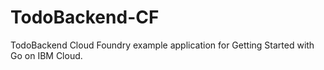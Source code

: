 # TodoBackend-CF

TodoBackend Cloud Foundry example application for Getting Started with
Go on IBM Cloud.
